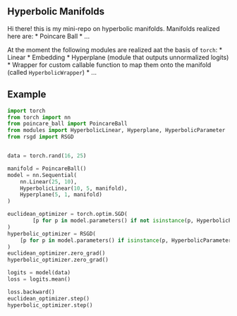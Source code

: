 ## Hyperbolic Manifolds
Hi there! this is my mini-repo on hyperbolic manifolds. Manifolds realized here are:
    * Poincare Ball
    * ...


At the moment the following modules are realized aat the basis of `torch`:
    * Linear
    * Embedding
    * Hyperplane (module that outputs unnormalized logits)
    * Wrapper for custom callable function to map them onto the manifold (called `HyperbolicWrapper`)
    * ...

## Example
```python
import torch
from torch import nn
from poincare_ball import PoincareBall
from modules import HyperbolicLinear, Hyperplane, HyperbolicParameter
from rsgd import RSGD


data = torch.rand(16, 25)

manifold = PoincareBall()
model = nn.Sequential(
    nn.Linear(25, 10),
    HyperbolicLinear(10, 5, manifold),
    Hyperplane(5, 1, manifold)
)

euclidean_optimizer = torch.optim.SGD(
        [p for p in model.parameters() if not isinstance(p, HyperbolicParameter)], lr=0.001
)
hyperbolic_optimizer = RSGD(
    [p for p in model.parameters() if isinstance(p, HyperbolicParameter)], manifold, lr=0.001
)
euclidean_optimizer.zero_grad()
hyperbolic_optimizer.zero_grad()

logits = model(data)
loss = logits.mean()

loss.backward()
euclidean_optimizer.step()
hyperbolic_optimizer.step()
```

